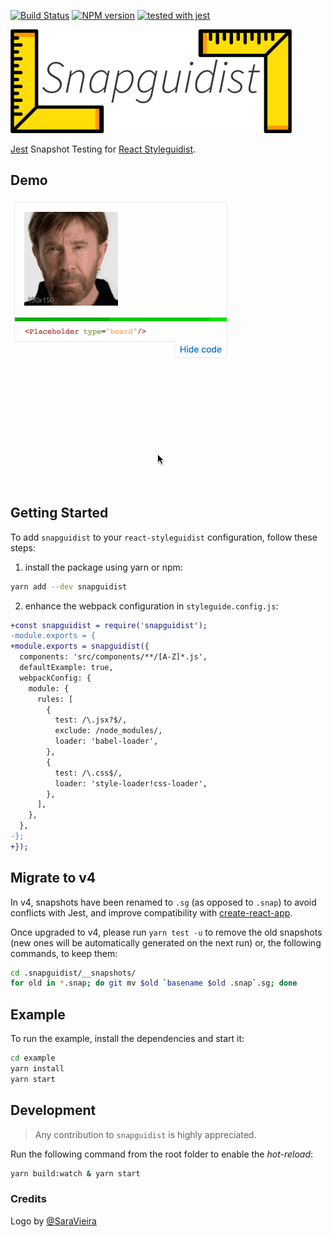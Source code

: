 [![Build Status](https://travis-ci.org/styleguidist/snapguidist.svg?branch=master)](https://travis-ci.org/styleguidist/snapguidist)
[![NPM version](https://img.shields.io/npm/v/snapguidist.svg)](https://www.npmjs.com/package/snapguidist)
[![tested with jest](https://img.shields.io/badge/tested_with-jest-99424f.svg)](https://github.com/facebook/jest)

<img alt="Preview" src="logo.png" width="450px" height="166px" />

[Jest](https://github.com/facebook/jest) Snapshot Testing for [React Styleguidist](https://github.com/styleguidist/react-styleguidist).

## Demo

![Demo](demo.gif)

## Getting Started

To add `snapguidist` to your `react-styleguidist` configuration, follow these steps:

1. install the package using yarn or npm:

  ```bash
  yarn add --dev snapguidist
  ```

2. enhance the webpack configuration in `styleguide.config.js`:

  ```diff
  +const snapguidist = require('snapguidist');
  -module.exports = {
  +module.exports = snapguidist({
    components: 'src/components/**/[A-Z]*.js',
    defaultExample: true,
    webpackConfig: {
      module: {
        rules: [
          {
            test: /\.jsx?$/,
            exclude: /node_modules/,
            loader: 'babel-loader',
          },
          {
            test: /\.css$/,
            loader: 'style-loader!css-loader',
          },
        ],
      },
    },
  -};
  +});
  ```

## Migrate to v4

In v4, snapshots have been renamed to `.sg` (as opposed to `.snap`) to avoid conflicts with Jest, and improve compatibility with [create-react-app](https://github.com/facebook/create-react-app).

Once upgraded to v4, please run `yarn test -u` to remove the old snapshots (new ones will be automatically generated on the next run)
or, the following commands, to keep them:
```sh
cd .snapguidist/__snapshots/
for old in *.snap; do git mv $old `basename $old .snap`.sg; done
```

## Example

To run the example, install the dependencies and start it:

```bash
cd example
yarn install
yarn start
```

## Development

> Any contribution to `snapguidist` is highly appreciated.

Run the following command from the root folder to enable the *hot-reload*:

```bash
yarn build:watch & yarn start
```

### Credits

Logo by [@SaraVieira](https://github.com/SaraVieira)

